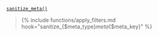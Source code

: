 <p><code><a href="https://developer.wordpress.org/reference/functions/sanitize_meta/">sanitize_meta()</a></code></p>

<blockquote>

{% include functions/apply_filters.md hook="sanitize_{$meta_type}_meta_{$meta_key}" %}

</blockquote>
